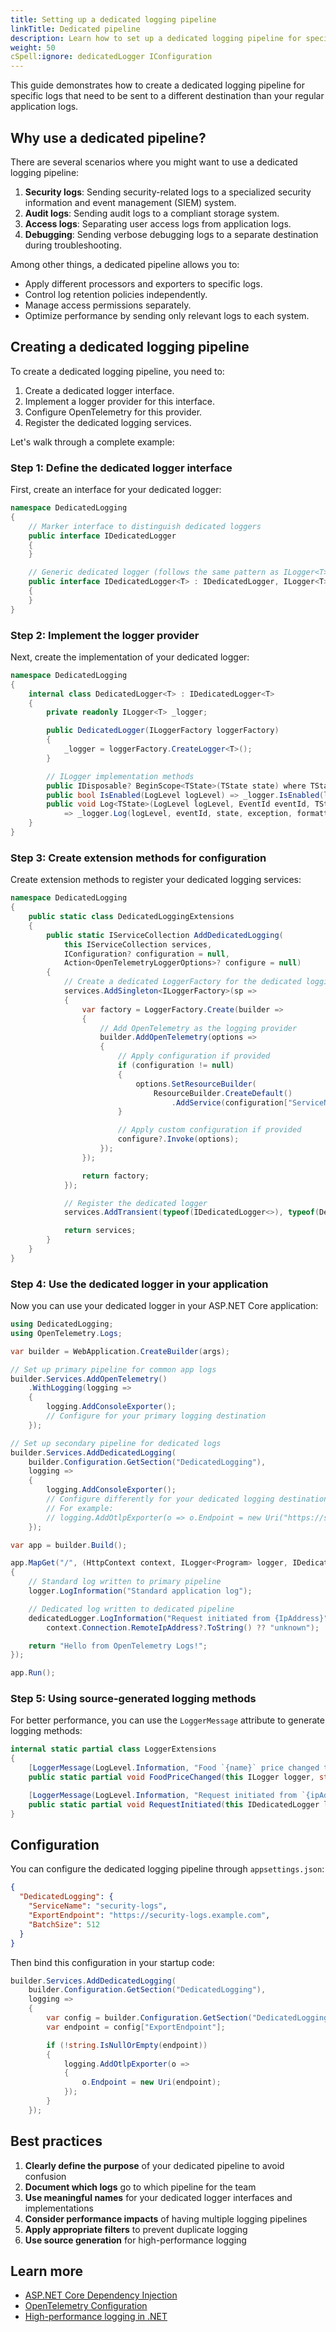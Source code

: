 ```yaml
---
title: Setting up a dedicated logging pipeline
linkTitle: Dedicated pipeline
description: Learn how to set up a dedicated logging pipeline for specific logs
weight: 50
cSpell:ignore: dedicatedLogger IConfiguration
---
```


This guide demonstrates how to create a dedicated logging pipeline for specific
logs that need to be sent to a different destination than your regular
application logs.

## Why use a dedicated pipeline?

There are several scenarios where you might want to use a dedicated logging
pipeline:

1. **Security logs**: Sending security-related logs to a specialized security
   information and event management (SIEM) system.
2. **Audit logs**: Sending audit logs to a compliant storage system.
3. **Access logs**: Separating user access logs from application logs.
4. **Debugging**: Sending verbose debugging logs to a separate destination
   during troubleshooting.

Among other things, a dedicated pipeline allows you to:

- Apply different processors and exporters to specific logs.
- Control log retention policies independently.
- Manage access permissions separately.
- Optimize performance by sending only relevant logs to each system.

## Creating a dedicated logging pipeline

To create a dedicated logging pipeline, you need to:

1. Create a dedicated logger interface.
2. Implement a logger provider for this interface.
3. Configure OpenTelemetry for this provider.
4. Register the dedicated logging services.

Let's walk through a complete example:

### Step 1: Define the dedicated logger interface

First, create an interface for your dedicated logger:

```csharp
namespace DedicatedLogging
{
    // Marker interface to distinguish dedicated loggers
    public interface IDedicatedLogger
    {
    }

    // Generic dedicated logger (follows the same pattern as ILogger<T>)
    public interface IDedicatedLogger<T> : IDedicatedLogger, ILogger<T>
    {
    }
}
```

### Step 2: Implement the logger provider

Next, create the implementation of your dedicated logger:

```csharp
namespace DedicatedLogging
{
    internal class DedicatedLogger<T> : IDedicatedLogger<T>
    {
        private readonly ILogger<T> _logger;

        public DedicatedLogger(ILoggerFactory loggerFactory)
        {
            _logger = loggerFactory.CreateLogger<T>();
        }

        // ILogger implementation methods
        public IDisposable? BeginScope<TState>(TState state) where TState : notnull => _logger.BeginScope(state);
        public bool IsEnabled(LogLevel logLevel) => _logger.IsEnabled(logLevel);
        public void Log<TState>(LogLevel logLevel, EventId eventId, TState state, Exception? exception, Func<TState, Exception?, string> formatter)
            => _logger.Log(logLevel, eventId, state, exception, formatter);
    }
}
```

### Step 3: Create extension methods for configuration

Create extension methods to register your dedicated logging services:

```csharp
namespace DedicatedLogging
{
    public static class DedicatedLoggingExtensions
    {
        public static IServiceCollection AddDedicatedLogging(
            this IServiceCollection services,
            IConfiguration? configuration = null,
            Action<OpenTelemetryLoggerOptions>? configure = null)
        {
            // Create a dedicated LoggerFactory for the dedicated logging pipeline
            services.AddSingleton<ILoggerFactory>(sp =>
            {
                var factory = LoggerFactory.Create(builder =>
                {
                    // Add OpenTelemetry as the logging provider
                    builder.AddOpenTelemetry(options =>
                    {
                        // Apply configuration if provided
                        if (configuration != null)
                        {
                            options.SetResourceBuilder(
                                ResourceBuilder.CreateDefault()
                                    .AddService(configuration["ServiceName"] ?? "dedicated-logging-service"));
                        }

                        // Apply custom configuration if provided
                        configure?.Invoke(options);
                    });
                });

                return factory;
            });

            // Register the dedicated logger
            services.AddTransient(typeof(IDedicatedLogger<>), typeof(DedicatedLogger<>));

            return services;
        }
    }
}
```

### Step 4: Use the dedicated logger in your application

Now you can use your dedicated logger in your ASP.NET Core application:

```csharp
using DedicatedLogging;
using OpenTelemetry.Logs;

var builder = WebApplication.CreateBuilder(args);

// Set up primary pipeline for common app logs
builder.Services.AddOpenTelemetry()
    .WithLogging(logging =>
    {
        logging.AddConsoleExporter();
        // Configure for your primary logging destination
    });

// Set up secondary pipeline for dedicated logs
builder.Services.AddDedicatedLogging(
    builder.Configuration.GetSection("DedicatedLogging"),
    logging =>
    {
        logging.AddConsoleExporter();
        // Configure differently for your dedicated logging destination
        // For example:
        // logging.AddOtlpExporter(o => o.Endpoint = new Uri("https://security-logs.example.com"));
    });

var app = builder.Build();

app.MapGet("/", (HttpContext context, ILogger<Program> logger, IDedicatedLogger<Program> dedicatedLogger) =>
{
    // Standard log written to primary pipeline
    logger.LogInformation("Standard application log");

    // Dedicated log written to dedicated pipeline
    dedicatedLogger.LogInformation("Request initiated from {IpAddress}",
        context.Connection.RemoteIpAddress?.ToString() ?? "unknown");

    return "Hello from OpenTelemetry Logs!";
});

app.Run();
```

### Step 5: Using source-generated logging methods

For better performance, you can use the `LoggerMessage` attribute to generate
logging methods:

```csharp
internal static partial class LoggerExtensions
{
    [LoggerMessage(LogLevel.Information, "Food `{name}` price changed to `{price}`.")]
    public static partial void FoodPriceChanged(this ILogger logger, string name, double price);

    [LoggerMessage(LogLevel.Information, "Request initiated from `{ipAddress}`.")]
    public static partial void RequestInitiated(this IDedicatedLogger logger, string ipAddress);
}
```

## Configuration

You can configure the dedicated logging pipeline through `appsettings.json`:

```json
{
  "DedicatedLogging": {
    "ServiceName": "security-logs",
    "ExportEndpoint": "https://security-logs.example.com",
    "BatchSize": 512
  }
}
```

Then bind this configuration in your startup code:

```csharp
builder.Services.AddDedicatedLogging(
    builder.Configuration.GetSection("DedicatedLogging"),
    logging =>
    {
        var config = builder.Configuration.GetSection("DedicatedLogging");
        var endpoint = config["ExportEndpoint"];

        if (!string.IsNullOrEmpty(endpoint))
        {
            logging.AddOtlpExporter(o =>
            {
                o.Endpoint = new Uri(endpoint);
            });
        }
    });
```

## Best practices

1. **Clearly define the purpose** of your dedicated pipeline to avoid confusion
2. **Document which logs** go to which pipeline for the team
3. **Use meaningful names** for your dedicated logger interfaces and
   implementations
4. **Consider performance impacts** of having multiple logging pipelines
5. **Apply appropriate filters** to prevent duplicate logging
6. **Use source generation** for high-performance logging

## Learn more

- [ASP.NET Core Dependency Injection](https://learn.microsoft.com/aspnet/core/fundamentals/dependency-injection)
- [OpenTelemetry Configuration](https://github.com/open-telemetry/opentelemetry-dotnet/tree/main/src/OpenTelemetry)
- [High-performance logging in .NET](https://learn.microsoft.com/dotnet/core/extensions/logger-message-generator)
